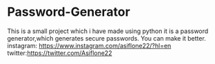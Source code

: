 # Password-Generator
This is a small project which i have made using python it is a password generator,which generates secure passwords.
You can make it better.
instagram: https://www.instagram.com/asiflone22/?hl=en
twitter:https://twitter.com/Asiflone22
